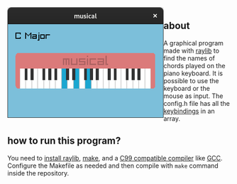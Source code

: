 <img align="left" src="musical.png">

about
-----

A graphical program made with [raylib](https://www.raylib.com) to find
the names of chords played on the piano keyboard. It is possible to use
the keyboard or the mouse as input. The config.h file has all the
[keybindings](config.h#L13-L46) in an array.

how to run this program?
------------------------

You need to [install
raylib](https://github.com/raysan5/raylib/blob/master/README.md#build-and-installation),
[make](https://en.wikipedia.org/wiki/Make_(software)), and a [C99
compatible compiler](https://en.wikipedia.org/wiki/C99#Implementations)
like [GCC](https://gcc.gnu.org). Configure the Makefile as needed and
then compile with `make` command inside the repository.
